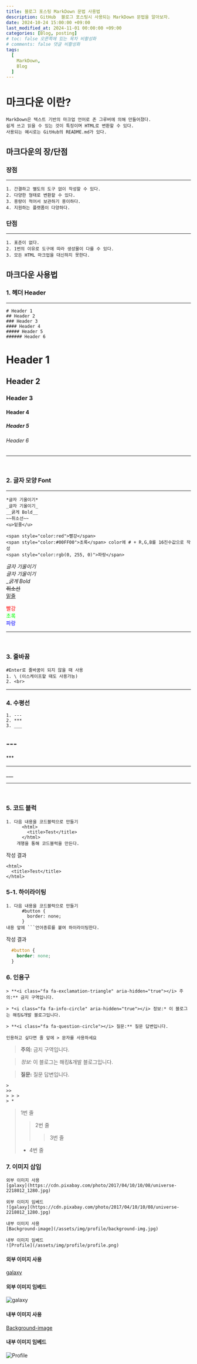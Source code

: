```yaml
---
title: 블로그 포스팅 MarkDown 문법 사용법
description: GitHub  블로그 포스팅시 사용되는 MarkDown 문법을 알아보자.
date: 2024-10-24 15:00:00 +09:00
last_modified_at: 2024-11-01 00:00:00 +09:00
categories: [Blog, posting]
# toc: false 오른쪽에 있는 목차 비활성화
# comments: false 댓글 비활성화
tags:
  [
    MarkDown,
    Blog
  ]
---
```


# __마크다운 이란?__
    MarkDown은 텍스트 기반의 마크업 언어로 존 그루버에 의해 만들어졌다.
    쉽게 쓰고 읽을 수 있는 것이 특징이며 HTML로 변환할 수 있다.   
    사용되는 예시로는 GitHub의 README.md가 있다.    

## __마크다운의 장/단점__
### 장점<br>
---
    1. 간결하고 별도의 도구 없이 작성할 수 있다.
    2. 다양한 형태로 변환할 수 있다.
    3. 용량이 적어서 보관하기 용이하다.
    4. 지원하는 플랫폼이 다양하다.

### 단점
---
    1. 표준이 없다.
    2. 1번의 이유로 도구에 따라 생성물이 다를 수 있다.
    3. 모든 HTML 마크업을 대신하지 못한다.

## 마크다운 사용법

### 1. 헤더 Header<br>
--- 
    # Header 1
    ## Header 2
    ### Header 3
    #### Header 4
    ##### Header 5
    ###### Header 6

# Header 1
## Header 2
### Header 3
#### Header 4
##### Header 5
###### Header 6
---
<br>

### 2. 글자 모양 Font
--- 
    *글자 기울이기*
    _글자 기울이기_
    __굵게 Bold__
    ~~취소선~~
    <u>밑줄</u>

    <span style="color:red">빨강</span>
    <span style="color:#00FF00">초록</span> color에 # + R,G,B를 16진수값으로 작성   
    <span style="color:rgb(0, 255, 0)">파랑</span>


*글자 기울이기*<br>
_글자 기울이기_<br>
__굵게 Bold_<br>
~~취소선~~<br>
<u>밑줄</u>

<span style="color:red">빨강</span><br>
<span style="color:#00FF00">초록</span><br>
<span style="color:rgb(0, 0, 255)">파랑</span>
***
<br>

### 3. 줄바꿈
    #Enter로 줄바꿈이 되지 않을 때 사용
    1. \ (이스케이프할 때도 사용가능)
    2. <br>
---

### 4. 수평선
    1. --- 
    2. ***
    3. ___

\---
---
\***
***
\___
___

<br>

### 5. 코드 블럭
    1. 다음 내용을 코드블럭으로 만들기
          <html>
            <title>Test</title>
          </html>
        개행을 통해 코드블럭을 만든다.

작성 결과

    <html>
      <title>Test</title>
    </html>

### 5-1. 하이라이팅
    1. 다음 내용을 코드블럭으로 만들기
          #button {
            border: none;
          }
    내용 앞에 ```언어종류를 붙여 하이라이팅한다.

작성 결과

```css
  #button {
    border: none;
  }
```

### 6. 인용구
    > **<i class="fa fa-exclamation-triangle" aria-hidden="true"></i> 주의:** 금지 구역입니다.

    > *<i class="fa fa-info-circle" aria-hidden="true"></i> 정보:* 이 블로그는 해킹&개발 블로그입니다.

    > **<i class="fa fa-question-circle"></i> 질문:** 질문 답변입니다. 
    
    인용하고 싶다면 줄 앞에 > 문자를 사용하세요

> **<i class="fa fa-exclamation-triangle" aria-hidden="true"></i> 주의:** 금지 구역입니다.

> *<i class="fa fa-info-circle" aria-hidden="true"></i> 정보:* 이 블로그는 해킹&개발 블로그입니다.

> **<i class="fa fa-question-circle"></i> 질문:** 질문 답변입니다. 

    >
    >>
    > > >
    > *

> 1번 줄
>> 2번 줄
> > > 3번 줄
> * 4번 줄


### 7. 이미지 삽입
    외부 이미지 사용
    [galaxy](https://cdn.pixabay.com/photo/2017/04/10/10/08/universe-2218012_1280.jpg)

    외부 이미지 임베드
    ![galaxy](https://cdn.pixabay.com/photo/2017/04/10/10/08/universe-2218012_1280.jpg)

    내부 이미지 사용
    [Background-image](/assets/img/profile/background-img.jpg)

    내부 이미지 임베드
    ![Profile](/assets/img/profile/profile.png)

#### 외부 이미지 사용
[galaxy](https://cdn.pixabay.com/photo/2017/04/10/10/08/universe-2218012_1280.jpg)

#### 외부 이미지 임베드
![galaxy](https://cdn.pixabay.com/photo/2017/04/10/10/08/universe-2218012_1280.jpg)

#### 내부 이미지 사용
[Background-image](/assets/img/profile/background-img.jpg)

#### 내부 이미지 임베드
![Profile](/assets/img/profile/profile.png)
